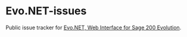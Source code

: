 # Evo.NET-issues
Public issue tracker for <a href="https://evo.net.za/" target="_blank">Evo.NET, Web Interface for Sage 200 Evolution</a>.

